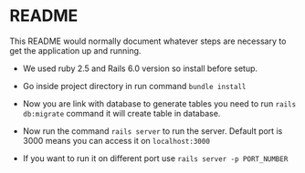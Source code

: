 # README

This README would normally document whatever steps are necessary to get the
application up and running.

- We used ruby 2.5 and Rails 6.0 version so install before setup.
- Go inside project directory in run command
  `bundle install`

- Now you are link with database to generate tables you need to run `rails db:migrate` command it will create table in database.
- Now run the command `rails server` to run the server. Default port is 3000 means you can access it on `localhost:3000`
- If you want to run it on different port use `rails server -p PORT_NUMBER`
